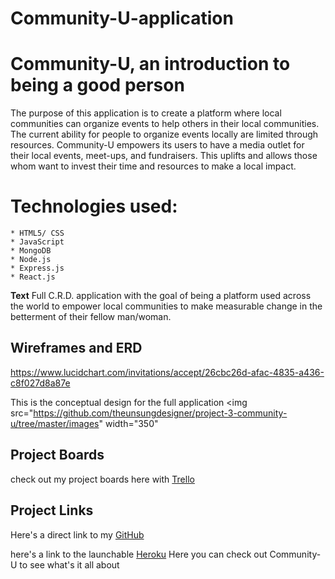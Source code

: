 # Community-U-application

# Community-U, an introduction to being a good person

The purpose of this application is to create a platform where local communities can organize events to help others in their local communities. The current ability for people to organize events locally are limited through resources. Community-U empowers its users to have a media outlet for their local events, meet-ups, and fundraisers. This uplifts and allows those whom want to invest their time and resources to make a local impact.

# Technologies used:

    * HTML5/ CSS
    * JavaScript
    * MongoDB
    * Node.js
    * Express.js
    * React.js

**Text** Full C.R.D. application with the goal of being a platform used across the world to empower local communities to make measurable change in the betterment of their fellow man/woman.

## Wireframes and ERD ##
https://www.lucidchart.com/invitations/accept/26cbc26d-afac-4835-a436-c8f027d8a87e

 This is the conceptual design for the full application
 <img src="https://github.com/theunsungdesigner/project-3-community-u/tree/master/images" width="350"


## Project Boards 
 check out my project boards here with [Trello](https://trello.com/b/ofP3GHRy/project-3-community-u)

## Project Links
Here's a direct link to my [GitHub](https://github.com/theunsungdesigner/project-3-community-u)
 
 here's a link to the launchable [Heroku](https://community-u-2.herokuapp.com/)
    Here you can check out Community-U to see what's it all about  

   
    
